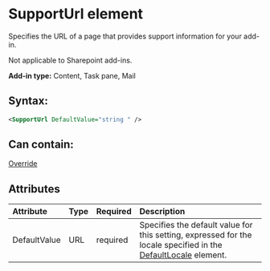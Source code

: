 
# SupportUrl element
Specifies the URL of a page that provides support information for your add-in.

Not applicable to Sharepoint add-ins.

 **Add-in type:** Content, Task pane, Mail


## Syntax:


```XML
<SupportUrl DefaultValue="string " />
```


## Can contain:

[Override](../../reference/manifest/override.md)


## Attributes



|**Attribute**|**Type**|**Required**|**Description**|
|:-----|:-----|:-----|:-----|
|DefaultValue|URL|required|Specifies the default value for this setting, expressed for the locale specified in the [DefaultLocale](../../reference/manifest/defaultlocale.md) element.|
